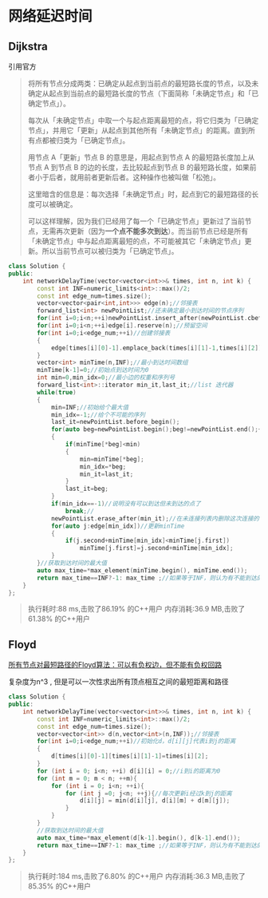 # 网络延迟时间

## Dijkstra

引用官方

>将所有节点分成两类：已确定从起点到当前点的最短路长度的节点，以及未确定从起点到当前点的最短路长度的节点（下面简称「未确定节点」和「已确定节点」）。
>
>每次从「未确定节点」中取一个与起点距离最短的点，将它归类为「已确定节点」，并用它「更新」从起点到其他所有「未确定节点」的距离。直到所有点都被归类为「已确定节点」。
>
>用节点 A「更新」节点 B 的意思是，用起点到节点 A 的最短路长度加上从节点 A 到节点 B 的边的长度，去比较起点到节点 B 的最短路长度，如果前者小于后者，就用前者更新后者。这种操作也被叫做「松弛」。
>
>这里暗含的信息是：每次选择「未确定节点」时，起点到它的最短路径的长度可以被确定。
>
>可以这样理解，因为我们已经用了每一个「已确定节点」更新过了当前节点，无需再次更新（因为**一个点不能多次到达**）。而当前节点已经是所有「未确定节点」中与起点距离最短的点，不可能被其它「未确定节点」更新。所以当前节点可以被归类为「已确定节点」。
>

```cc
class Solution {
public:
    int networkDelayTime(vector<vector<int>>& times, int n, int k) {
        const int INF=numeric_limits<int>::max()/2;
        const int edge_num=times.size();
        vector<vector<pair<int,int>>> edge(n);//邻接表
        forward_list<int> newPointList;//还未确定最小到达时间的节点序列
        for(int i=0;i<n;++i)newPointList.insert_after(newPointList.cbefore_begin(),i);
        for(int i=0;i<n;++i)edge[i].reserve(n);//预留空间
        for(int i=0;i<edge_num;++i)//创建邻接表
        {
            edge[times[i][0]-1].emplace_back(times[i][1]-1,times[i][2]);
        }
        vector<int> minTime(n,INF);//最小到达时间数组
        minTime[k-1]=0;//初始点到达时间为0
        int min=0,min_idx=0;//最小边的权重和序列号
        forward_list<int>::iterator min_it,last_it;//list 迭代器
        while(true)
        {
            min=INF;//初始给个最大值
            min_idx=-1;//给个不可能的序列
            last_it=newPointList.before_begin();
            for(auto beg=newPointList.begin();beg!=newPointList.end();++beg)
            {
                if(minTime[*beg]<min)
                {
                    min=minTime[*beg];
                    min_idx=*beg;
                    min_it=last_it;
                }
                last_it=beg;
            }
            if(min_idx==-1)//说明没有可以到达但未到达的点了
                break;//
            newPointList.erase_after(min_it);//在未连接列表内删除这次连接的节点
            for(auto j:edge[min_idx])//更新minTime
            {
                if(j.second+minTime[min_idx]<minTime[j.first])
                    minTime[j.first]=j.second+minTime[min_idx];
            }
        }//获取到达时间的最大值
        auto max_time=*max_element(minTime.begin(), minTime.end());
        return max_time==INF?-1: max_time ;//如果等于INF，则认为有不能到达的点，返回-1
    }
};
```

>执行耗时:88 ms,击败了86.19% 的C++用户
>内存消耗:36.9 MB,击败了61.38% 的C++用户



## Floyd

[所有节点对最短路径的Floyd算法：可以有负权边，但不能有负权回路](https://blog.csdn.net/qq_33726635/article/details/106572966)

复杂度为n^3 , 但是可以一次性求出所有顶点相互之间的最短距离和路径

```cc
class Solution {
public:
    int networkDelayTime(vector<vector<int>>& times, int n, int k) {
        const int INF=numeric_limits<int>::max()/2;
        const int edge_num=times.size();
        vector<vector<int>> d(n,vector<int>(n,INF));//邻接表
        for(int i=0;i<edge_num;++i)//初始化d，d[i][j]代表i到j的距离
        {
            d[times[i][0]-1][times[i][1]-1]=times[i][2];
        }
        for (int i = 0; i<n; ++i) d[i][i] = 0;//i到i的距离为0
        for (int m = 0; m < n; ++m){
            for (int i = 0; i<n; ++i){
                for (int j =0; j<n; ++j){//每次更新i经过k到j的距离
                    d[i][j] = min(d[i][j], d[i][m] + d[m][j]);
                }
            }
        }
        //获取到达时间的最大值
        auto max_time=*max_element(d[k-1].begin(), d[k-1].end());
        return max_time==INF?-1: max_time ;//如果等于INF，则认为有不能到达的点，返回-1
    }
};
```

>执行耗时:184 ms,击败了6.80% 的C++用户
>内存消耗:36.3 MB,击败了85.35% 的C++用户